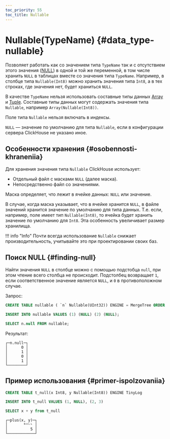 ```yaml
---
toc_priority: 55
toc_title: Nullable
---
```


# Nullable(TypeName) {#data_type-nullable}

Позволяет работать как со значением типа `TypeName` так и с отсутствием этого значения ([NULL](../../sql-reference/data-types/nullable.md)) в одной и той же переменной, в том числе хранить `NULL` в таблицах вместе со значения типа `TypeName`. Например, в столбце типа `Nullable(Int8)` можно хранить значения типа `Int8`, а в тех строках, где значения нет, будет храниться `NULL`.

В качестве `TypeName` нельзя использовать составные типы данных [Array](array.md#data-type-array) и [Tuple](tuple.md). Составные типы данных могут содержать значения типа `Nullable`, например `Array(Nullable(Int8))`.

Поле типа `Nullable` нельзя включать в индексы.

`NULL` — значение по умолчанию для типа `Nullable`, если в конфигурации сервера ClickHouse не указано иное.

## Особенности хранения {#osobennosti-khraneniia}

Для хранения значения типа `Nullable` ClickHouse использует:

-   Отдельный файл с масками `NULL` (далее маска).
-   Непосредственно файл со значениями.

Маска определяет, что лежит в ячейке данных: `NULL` или значение.

В случае, когда маска указывает, что в ячейке хранится `NULL`, в файле значений хранится значение по умолчанию для типа данных. Т.е. если, например, поле имеет тип `Nullable(Int8)`, то ячейка будет хранить значение по умолчанию для `Int8`. Эта особенность увеличивает размер хранилища.

!!! info "Info"
    Почти всегда использование `Nullable` снижает производительность, учитывайте это при проектировании своих баз.

## Поиск NULL {#finding-null}

Найти значения `NULL` в столбце можно с помощью подстобца `null`, при этом чтение всего столбца не происходит. Подстолбец возвращает `1`, если соответственное значение является `NULL`, и `0` в противоположном случае.

Запрос: 

``` sql
CREATE TABLE nullable ( `n` Nullable(UInt32)) ENGINE = MergeTree ORDER BY tuple();

INSERT INTO nullable VALUES (1) (NULL) (2) (NULL);

SELECT n.null FROM nullable;
```

Результат:

``` text
┌─n.null─┐
│      0 │
│      1 │
│      0 │
│      1 │
└────────┘
```

## Пример использования {#primer-ispolzovaniia}

``` sql
CREATE TABLE t_null(x Int8, y Nullable(Int8)) ENGINE TinyLog
```

``` sql
INSERT INTO t_null VALUES (1, NULL), (2, 3)
```

``` sql
SELECT x + y from t_null
```

``` text
┌─plus(x, y)─┐
│       ᴺᵁᴸᴸ │
│          5 │
└────────────┘
```

